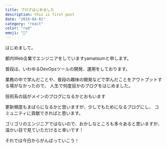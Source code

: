 ```yaml
---
title: ブログはじめました
description: this is first post
date: "2019-04-01"
category: "react"
color: "red"
emoji: "🐣"
---
```


はじめまして。

都内Web企業でエンジニアをしていますyamatsumと申します。

普段は、いわゆるDevOpsツールの開発、運用をしております。

業務の中で学んだことや、普段の趣味の開発などで学んだことをアウトプットする場がなかったので、
人生で何度目かのブログをはじめました。

技術系の話がメインのブログになるかとおもいます

更新頻度もまばらになるかと思いますが、少しでもためになるブログにし、
コミュニティに貢献できればと思います。

ゴリゴリのエンジニアではないので、おかしなところも多々あると思いますが、
温かい目で見ていただけると幸いです！

それでは今日からがんばっていこう！
